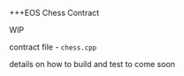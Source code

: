 +++EOS Chess Contract

WIP

contract file - `chess.cpp`

details on how to build and test to come soon
